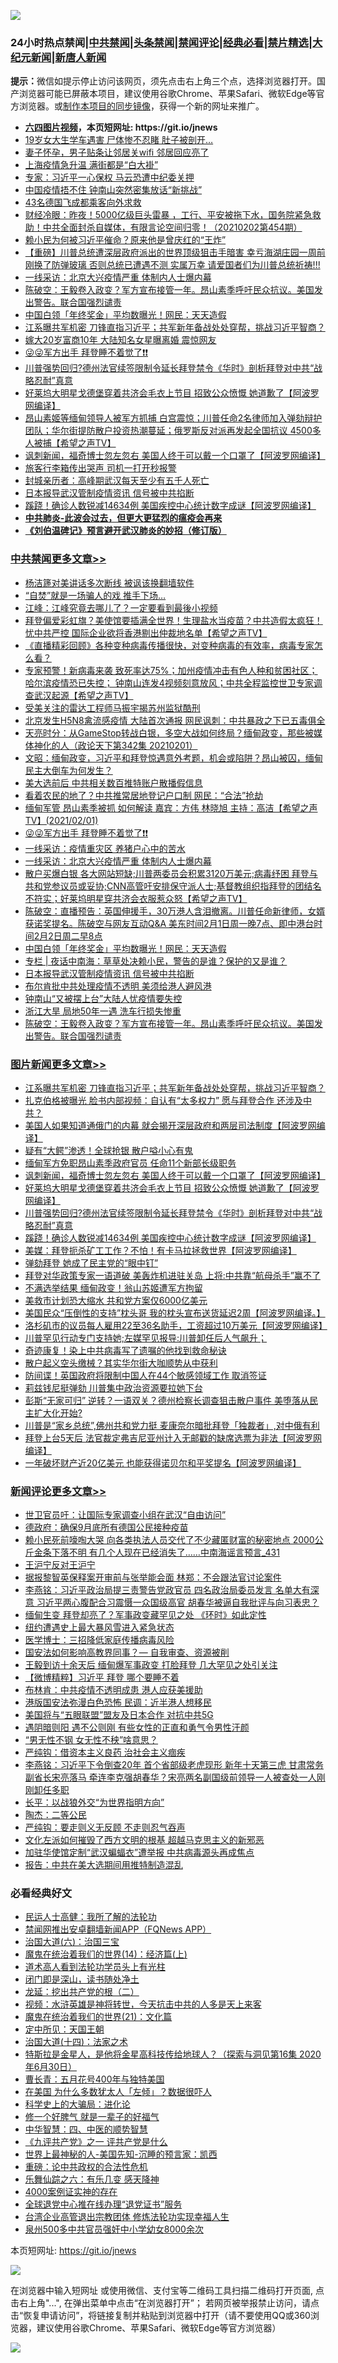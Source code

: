 ![](https://raw.githubusercontent.com/fqnews/bnews/master/64photo/fqnews-qr.jpg)

<div id="tt">
<h3>24小时热点禁闻|<a href="#%E4%B8%AD%E5%85%B1%E7%A6%81%E9%97%BB%E6%9B%B4%E5%A4%9A%E6%96%87%E7%AB%A0">中共禁闻</a>|<a href="#%E5%9B%BE%E7%89%87%E6%96%B0%E9%97%BB%E6%9B%B4%E5%A4%9A%E6%96%87%E7%AB%A0">头条禁闻</a>|<a href="#%E6%96%B0%E9%97%BB%E8%AF%84%E8%AE%BA%E6%9B%B4%E5%A4%9A%E6%96%87%E7%AB%A0">禁闻评论|<a href="#%E5%BF%85%E7%9C%8B%E7%BB%8F%E5%85%B8%E5%A5%BD%E6%96%87">经典必看|<a href="/video.md#%E7%A6%81%E7%89%87%E7%B2%BE%E9%80%89">禁片精选</a>|<a href="https://github.com/fqnews/djy/blob/master/gb/nf1351518.md#1">大纪元新闻</a>|<a href="https://github.com/fqnews/ntdtv/blob/master/gb/prog204.md#1">新唐人新闻</a></h3>
<div><b>提示：</b>微信如提示停止访问该网页，须先点击右上角三个点，选择浏览器打开。国产浏览器可能已屏蔽本项目，建议使用谷歌Chrome、苹果Safari、微软Edge等官方浏览器。或<a href="https://github.com/fqnews/bnews/blob/master/%E5%88%B6%E4%BD%9Cgit%E7%A6%81%E9%97%BB%E9%95%9C%E5%83%8F.md">制作本项目的同步镜像</a>，获得一个新的网址来推广。</div>
<ul>
<li><b><a href="http://d1.bdrive.tk/64.mp4" target="_blank">六四图片视频</a>，本页短网址: https://git.io/jnews</b></li>
<li><a href="/cnnews/20210201/1479279.md">19岁女大生学车遇害 尸体惨不忍睹 肚子被剖开…</a></li>
<li><a href="/cbnews/20210201/1479134.md">妻子怀孕，男子贴条让邻居关wifi 邻居回应亮了</a></li>
<li><a href="/cbnews/20210201/1479139.md">上海疫情急升温 满街都是“白大褂”</a></li>
<li><a href="/cbnews/20210201/1479218.md">专家：习近平一心保权 马云恐遭中纪委关押</a></li>
<li><a href="/cbnews/20210201/1479185.md">中国疫情捂不住 钟南山突然密集放话“新挑战”</a></li>
<li><a href="/cbnews/20210201/1479130.md">43名德国飞成都乘客向外求救</a></li>
<li><a href="/bannedvideo/20210202/1479594.md">财经冷眼：昨夜！5000亿级巨头雷暴 ，工行、平安被拖下水，国务院紧急救助！中共全面封杀自媒体，有限言论空间归零！（20210202第454期）</a></li>
<li><a href="/headline/20210202/1479435.md">赖小民为何被习近平催命？原来他是曾庆红的“王炸”</a></li>
<li><a href="/bannedvideo/20210202/1479481.md">【重磅】川普总统遭深层政府派出的世界顶级狙击手暗害 幸亏海湖庄园一周前刚换了防弹玻璃 否则总统已遭遇不测  实属万幸  请爱国者们为川普总统祈祷!!!</a></li>
<li><a href="/cbnews/20210202/1479585.md">一线采访：北京大兴疫情严重 体制内人士爆内幕</a></li>
<li><a href="/cbnews/20210202/1479501.md">陈破空：王毅卷入政变？军方宣布接管一年。昂山素季呼吁民众抗议。美国发出警告。联合国强烈谴责</a></li>
<li><a href="/cbnews/20210202/1479545.md">中国白领「年终奖金」平均数曝光！网民：天天造假</a></li>
<li><a href="/topimagenews/20210202/1479708.md">江系曝共军机密 刀锋直指习近平；共军新年备战处处穿帮，挑战习近平智商？</a></li>
<li><a href="/yule/20210202/1479589.md">嫁大20岁富商10年 大陆知名女星曝离婚 震惊网友</a></li>
<li><a href="/cbnews/20210202/1479619.md">😜😜军方出手 拜登睡不着觉了❗❗</a></li>
<li><a href="/topimagenews/20210201/1479236.md">川普强势回归?德州法官续签限制令延长拜登禁令《华时》剖析拜登对中共“战略忍耐”真意</a></li>
<li><a href="/topimagenews/20210201/1479250.md">好莱坞大明星戈德堡穿着共济会毛衣上节目 招致公众愤慨 她道歉了【阿波罗网编译】</a></li>
<li><a href="/cbnews/20210201/1479356.md">昂山素姬等缅甸领导人被军方抓捕 白宫震惊；川普任命2名律师加入弹劾辩护团队；华尔街提防散户投资热潮蔓延；俄罗斯反对派再发起全国抗议 4500多人被捕【希望之声TV】</a></li>
<li><a href="/topimagenews/20210201/1479276.md">讽刺新闻，福奇博士忽左忽右 美国人终于可以戴一个口罩了【阿波罗网编译】</a></li>
<li><a href="/cbnews/20210201/1479136.md">旅客行李箱传出哭声 司机一打开秒报警</a></li>
<li><a href="/cbnews/20210201/1479129.md">封城亲历者：高峰期武汉每天至少有五千人死亡</a></li>
<li><a href="/cbnews/20210202/1479533.md">日本报导武汉管制疫情资讯 信号被中共掐断</a></li>
<li><a href="/topimagenews/20210201/1479128.md">蹊跷！确诊人数锐减14634例 美国疾控中心统计数字成谜【阿波罗网编译】</a></li>
<li><b><a href="/comments/20200211/1275071.md" target="_blank">中共肺炎-此波会过去，但更大更猛烈的瘟疫会再来</a></b></li>
<li><b><a href="/comments/20200207/1272816.md" target="_blank">《刘伯温碑记》预言避开武汉肺炎的妙招（修订版）</a></b></li>
</ul>
</div>

<div class="catlist">
<h3><a href="/cbnews/" target="_blank">中共禁闻</a><span><a href="/cbnews/" target="_blank" rel="nofollow">更多文章>></a></span></h3>
<ul>
<li><a href="/cbnews/20210202/1479838.md" target="_blank">杨洁篪对美讲话多次断线 被讽该换翻墙软件</a></li>
<li><a href="/cbnews/20210202/1479827.md" target="_blank">“自焚”就是一场骗人的戏 推手下场…</a></li>
<li><a href="/cbnews/20210202/1479825.md" target="_blank">江峰：江峰究竟去哪儿了？一定要看到最後小视频</a></li>
<li><a href="/cbnews/20210202/1479818.md" target="_blank">拜登偏爱彩虹旗？美使馆要插满全世界！生理盐水当疫苗？中共造假太疯狂！忧中共严控 国际企业欲将香港剔出仲裁地名单【希望之声TV】</a></li>
<li><a href="/cbnews/20210202/1479799.md" target="_blank">《直播精彩回顾》各种变种病毒传播很快，对变种病毒的有效率，病毒专家怎么看？</a></li>
<li><a href="/cbnews/20210202/1479779.md" target="_blank">专家预警！新病毒来袭 致死率达75%；加州疫情冲击有色人种和贫困社区；哈尔滨疫情恐已失控；  钟南山连发4视频刻意放风；中共全程监控世卫专家调查武汉起源【希望之声TV】</a></li>
<li><a href="/cbnews/20210202/1479736.md" target="_blank">受美关注的雷达工程师马振宇揭苏州监狱酷刑</a></li>
<li><a href="/cbnews/20210202/1479709.md" target="_blank">北京发生H5N8禽流感疫情 大陆首次通报 网民讽刺：中共暴政之下已五毒俱全</a></li>
<li><a href="/cbnews/20210202/1479703.md" target="_blank">天亮时分：从GameStop转战白银，多空大战如何终局？缅甸政变，那些被媒体神化的人（政论天下第342集 20210201）</a></li>
<li><a href="/cbnews/20210202/1479666.md" target="_blank">文昭：缅甸政变，习近平和拜登惊遇意外考题，机会或陷阱？昂山被囚，缅甸民主大倒车为何发生？</a></li>
<li><a href="/cbnews/20210202/1479658.md" target="_blank">美大选前后 中共相关数百推特账户散播假信息</a></li>
<li><a href="/cbnews/20210202/1479648.md" target="_blank">看着农民的地了？中共推常居地登记户口制 网民：“合法”抢劫</a></li>
<li><a href="/cbnews/20210202/1479630.md" target="_blank">缅甸军管  昂山素季被抓  如何解读   嘉宾：方伟 林晓旭    主持：高洁【希望之声TV】(2021/02/01)</a></li>
<li><a href="/cbnews/20210202/1479619.md" target="_blank">😜😜军方出手 拜登睡不着觉了❗❗</a></li>
<li><a href="/cbnews/20210202/1479586.md" target="_blank">一线采访：疫情重灾区 养猪户心中的苦水</a></li>
<li><a href="/cbnews/20210202/1479585.md" target="_blank">一线采访：北京大兴疫情严重 体制内人士爆内幕</a></li>
<li><a href="/cbnews/20210202/1479577.md" target="_blank">散户买爆白银 各大网站短缺;川普两委员会积累3120万美元;病毒纾困 拜登与共和党参议员或妥协;CNN高管吁安排保守派人士;基督教组织指拜登的团结名不符实；好莱坞明星穿共济会衣服惹众怒【希望之声TV】</a></li>
<li><a href="/cbnews/20210202/1479552.md" target="_blank">陈破空：直播预告：英国伸援手，30万港人含泪撤离。川普任命新律师，女婿获诺奖提名。陈破空与网友互动Q&amp;A 美东时间2月1日周一晚7点、即中港台时间2月2日周二早8点</a></li>
<li><a href="/cbnews/20210202/1479545.md" target="_blank">中国白领「年终奖金」平均数曝光！网民：天天造假</a></li>
<li><a href="/cbnews/20210202/1479538.md" target="_blank">专栏 | 夜话中南海：草草处决赖小民，警告的是谁？保护的又是谁？</a></li>
<li><a href="/cbnews/20210202/1479533.md" target="_blank">日本报导武汉管制疫情资讯 信号被中共掐断</a></li>
<li><a href="/cbnews/20210202/1479532.md" target="_blank">布尔肯批中共处理疫情不透明 美须给港人避风港</a></li>
<li><a href="/cbnews/20210202/1479531.md" target="_blank">钟南山“又被摆上台”大陆人忧疫情要失控</a></li>
<li><a href="/cbnews/20210202/1479518.md" target="_blank">浙江大旱 局地50年一遇 洗车行损失惨重</a></li>
<li><a href="/cbnews/20210202/1479501.md" target="_blank">陈破空：王毅卷入政变？军方宣布接管一年。昂山素季呼吁民众抗议。美国发出警告。联合国强烈谴责</a></li>

</ul>
</div>
<div class="catlist">
<h3><a href="/topimagenews/" target="_blank">图片新闻</a><span><a href="/topimagenews/" target="_blank" rel="nofollow">更多文章>></a></span></h3>
<ul>
<li><a href="/topimagenews/20210202/1479708.md" target="_blank">江系曝共军机密 刀锋直指习近平；共军新年备战处处穿帮，挑战习近平智商？</a></li>
<li><a href="/topimagenews/20210202/1479667.md" target="_blank">扎克伯格被曝光 脸书内部视频：自认有“太多权力” 愿与拜登合作 还涉及中共？</a></li>
<li><a href="/topimagenews/20210202/1479544.md" target="_blank">美国人如果知道通俄门的内幕 就会揭开深层政府和两层司法制度【阿波罗网编译】</a></li>
<li><a href="/topimagenews/20210202/1479491.md" target="_blank">疑有“大鳄”渗透！全球抢银 散户嗌小心有鬼</a></li>
<li><a href="/topimagenews/20210202/1479451.md" target="_blank">缅甸军方免职昂山素季政府官员 任命11个新部长级职务</a></li>
<li><a href="/topimagenews/20210201/1479276.md" target="_blank">讽刺新闻，福奇博士忽左忽右 美国人终于可以戴一个口罩了【阿波罗网编译】</a></li>
<li><a href="/topimagenews/20210201/1479250.md" target="_blank">好莱坞大明星戈德堡穿着共济会毛衣上节目 招致公众愤慨 她道歉了【阿波罗网编译】</a></li>
<li><a href="/topimagenews/20210201/1479236.md" target="_blank">川普强势回归?德州法官续签限制令延长拜登禁令《华时》剖析拜登对中共“战略忍耐”真意</a></li>
<li><a href="/topimagenews/20210201/1479128.md" target="_blank">蹊跷！确诊人数锐减14634例 美国疾控中心统计数字成谜【阿波罗网编译】</a></li>
<li><a href="/topimagenews/20210201/1479046.md" target="_blank">美媒：拜登扼杀矿工工作？不怕！有卡马拉拯救世界【阿波罗网编译】</a></li>
<li><a href="/topimagenews/20210201/1478907.md" target="_blank">弹劾拜登 她成了民主党的“眼中钉”</a></li>
<li><a href="/topimagenews/20210201/1478874.md" target="_blank">拜登对华政策专家一语道破 美轰炸机进驻关岛 上将:中共靠“航母杀手”赢不了</a></li>
<li><a href="/topimagenews/20210201/1478873.md" target="_blank">不满选举结果 缅甸政变！翁山苏姬遭军方拘留</a></li>
<li><a href="/topimagenews/20210201/1478808.md" target="_blank">美救市计划恐大缩水 共和党方案仅6000亿美元</a></li>
<li><a href="/topimagenews/20210131/1478653.md" target="_blank">美国民众“压倒性的支持”枕头哥 我的枕头宣布送货延迟2周【阿波罗网编译。】</a></li>
<li><a href="/topimagenews/20210131/1478621.md" target="_blank">洛杉矶市的议员每人雇用22至36名助手，工资超过10万美元【阿波罗网编译】</a></li>
<li><a href="/topimagenews/20210131/1478591.md" target="_blank">川普罕见行动专门支持她;左媒罕见报导:川普卸任后人气飙升；</a></li>
<li><a href="/topimagenews/20210131/1478453.md" target="_blank">奇迹康复！染上中共病毒写了遗嘱的他找到救命秘诀</a></li>
<li><a href="/topimagenews/20210131/1478268.md" target="_blank">散户起义空头缴械？其实华尔街大咖顺势从中获利</a></li>
<li><a href="/topimagenews/20210131/1478244.md" target="_blank">防间谍！英国政府将限制中国人在44个敏感领域工作 取消签证</a></li>
<li><a href="/topimagenews/20210131/1478243.md" target="_blank">莉兹钱尼挺弹劾 川普集中政治资源要拉她下台</a></li>
<li><a href="/topimagenews/20210131/1478212.md" target="_blank">彭斯“无家可归” 逆转？一语双关？德州检察长调查狙击散户事件 美堕落从民主扩大化开始?</a></li>
<li><a href="/topimagenews/20210130/1478050.md" target="_blank">川普是“家乡总统”,佛州共和党力挺 麦康奈尔暗批拜登「独裁者」,对中俄有利</a></li>
<li><a href="/topimagenews/20210130/1478049.md" target="_blank">拜登上台5天后 法官裁定弗吉尼亚州计入无邮戳的缺席选票为非法【阿波罗网编译】</a></li>
<li><a href="/topimagenews/20210130/1478012.md" target="_blank">一年破坏财产近20亿美元 也能获得诺贝尔和平奖提名【阿波罗网编译】</a></li>

</ul>
</div>
<div class="catlist">
<h3><a href="/comments/" target="_blank">新闻评论</a><span><a href="/comments/" target="_blank" rel="nofollow">更多文章>></a></span></h3>
<ul>
<li><a href="/comments/20210202/1479845.md" target="_blank">世卫官员吁：让国际专家调查小组在武汉“自由访问”</a></li>
<li><a href="/comments/20210202/1479844.md" target="_blank">德政府：确保9月底所有德国公民接种疫苗</a></li>
<li><a href="/comments/20210202/1479835.md" target="_blank">赖小民死前嚎啕大哭 向各类执法人员交代了不少藏匿财富的秘密地点 2000公斤金条下落不明 有几个人现在已经消失了……中南海谣言预言_431</a></li>
<li><a href="/comments/20210202/1479829.md" target="_blank">王沪宁反对王沪宁</a></li>
<li><a href="/comments/20210202/1479830.md" target="_blank">据报黎智英保释案开审前与张举能会面 林郑：不会跟法官讨论案件</a></li>
<li><a href="/comments/20210202/1479810.md" target="_blank">李燕铭：习近平政治局提三责警告党政官员 四名政治局委员发言 名单大有深意 习近平两心腹配合习震慑一众国级高官 胡春华被逼自我批评与向习表忠？</a></li>
<li><a href="/comments/20210202/1479808.md" target="_blank">缅甸生变 拜登却亮了？军事政变藏罕见之处 《环时》如此定性</a></li>
<li><a href="/comments/20210202/1479798.md" target="_blank">纽约遭遇史上最大暴风雪进入紧急状态</a></li>
<li><a href="/comments/20210202/1479794.md" target="_blank">医学博士：三招降低家庭传播病毒风险</a></li>
<li><a href="/comments/20210202/1479792.md" target="_blank">国安法如何影响高教界同事？— 自我审查、资源被削</a></li>
<li><a href="/comments/20210202/1479791.md" target="_blank">王毅到访十余天后 缅甸爆军事政变 打脸拜登 几大罕见之处引关注</a></li>
<li><a href="/comments/20210202/1479790.md" target="_blank">【微博精粹】习近平 拜登 哪个要睡不着</a></li>
<li><a href="/comments/20210202/1479783.md" target="_blank">布林肯：中共疫情不透明成患 港人应获美援助</a></li>
<li><a href="/comments/20210202/1479782.md" target="_blank">港版国安法弥漫白色恐怖 民调：近半港人想移民</a></li>
<li><a href="/comments/20210202/1479755.md" target="_blank">美国将与“五眼联盟”盟友及日本合作 对抗中共5G</a></li>
<li><a href="/comments/20210202/1479749.md" target="_blank">遇阴暗则阳 遇不公则刚 有些女性的正直和勇气令男性汗颜</a></li>
<li><a href="/comments/20210202/1479748.md" target="_blank">“男无性不钢 女无性不秧”啥意思？</a></li>
<li><a href="/comments/20210202/1479747.md" target="_blank">严纯钩：借资本主义良药 治社会主义痼疾</a></li>
<li><a href="/comments/20210202/1479735.md" target="_blank">李燕铭：习近平下令倒查20年 首个省部级老虎现形 新年十天第三虎 甘肃常务副省长宋亮落马 牵连李克强胡春华？宋亮两名副国级前领导一人被查处一人刚刚卸任多职</a></li>
<li><a href="/comments/20210202/1479722.md" target="_blank">长平：以战狼外交“为世界指明方向”</a></li>
<li><a href="/comments/20210202/1479721.md" target="_blank">陶杰：二等公民</a></li>
<li><a href="/comments/20210202/1479720.md" target="_blank">严纯钩：要走则义无反顾 不走则忍气吞声</a></li>
<li><a href="/comments/20210202/1479719.md" target="_blank">文化左派如何摧毁了西方文明的根基 超越马克思主义的新邪恶</a></li>
<li><a href="/comments/20210202/1479702.md" target="_blank">加驻华使馆定制“武汉蝙蝠衣”遭举报 中共病毒源头再成焦点</a></li>
<li><a href="/comments/20210202/1479689.md" target="_blank">报告：中共在美大选期间用推特制造混乱</a></li>

</ul>
</div>

<div class="catlist">
<h3>必看经典好文</h3>
<ul>
<li><a href="/ccpdope/20200729/1369047.md" target="_blank">民运人士高健：我所了解的法轮功</a></li>
<li><a href="/comments/20200503/1322531.md" target="_blank">禁闻网推出安卓翻墙新闻APP（FQNews APP）</a></li>
<li><a href="/cbnews/20180312/913459.md" target="_blank">治国大道(六)：治国三宝</a></li>
<li><a href="/topimagenews/20180605/953415.md" target="_blank">魔鬼在统治着我们的世界(14)：经济篇(上)</a></li>
<li><a href="/comments/20200227/1284657.md" target="_blank">道术高人看到法轮功学员头上有光柱</a></li>
<li><a href="/tculture/20200803/1373949.md" target="_blank">闭门即是深山，读书随处净土</a></li>
<li><a href="/comments/20200928/1404653.md" target="_blank">龙延：挖出共产党的根（二）</a></li>
<li><a href="/comments/20200623/1273653.md" target="_blank">视频：水浒英雄是神将转世，今天抗击中共的人多是天上来客</a></li>
<li><a href="/comments/20180802/980476.md" target="_blank">魔鬼在统治着我们的世界(21)：文化篇</a></li>
<li><a href="/tculture/xiulian/20151111/470021.md" target="_blank">定中所见：天国王朝</a></li>
<li><a href="/cbnews/20180320/916962.md" target="_blank">治国大道(十四)：法家之术</a></li>
<li><a href="/comments/20200712/1359460.md" target="_blank">特斯拉是金星人，是他将金星高科技传给地球人？（探索与洞见第16集 2020年6月30日）</a></li>
<li><a href="/comments/20200713/1359796.md" target="_blank">曹长青：五月花号400年与独特美国</a></li>
<li><a href="/comments/20200427/1319933.md" target="_blank">在美国 为什么多数犹太人「左倾」？数据很吓人</a></li>
<li><a href="/comments/20200605/783246.md" target="_blank">科学史上的大骗局：进化论</a></li>
<li><a href="/funmedia/20200713/1359909.md" target="_blank">修一个好脾气 就是一辈子的好福气</a></li>
<li><a href="/comments/20200605/783247.md" target="_blank">中华智慧：四、中医的顺势智慧</a></li>
<li><a href="/bookonline/20131116/201056.md" target="_blank">《九评共产党》之一 评共产党是什么</a></li>
<li><a href="/comments/20200605/783244.md" target="_blank">世界上最神秘的人-美国先知-沉睡的预言家：凯西</a></li>
<li><a href="/comments/20200705/783271.md" target="_blank">重磅：论中共政权的合法性危机</a></li>
<li><a href="/tculture/20190101/792146.md" target="_blank">乐舞仙踪之六：有乐几变 感天降神</a></li>
<li><a href="/lifebaike/20201113/1430218.md" target="_blank">4000案例证实神的存在</a></li>
<li><a href="/cbnews/20200819/1382346.md" target="_blank">全球退党中心推在线办理“退党证书”服务</a></li>
<li><a href="/comments/20200528/1335859.md" target="_blank">台湾企业高管退出宗教团体 修炼法轮功实现幸福人生</a></li>
<li><a href="/comments/20200704/783272.md" target="_blank">泉州500多中共官员强奸中小学幼女8000余次</a></li>

</ul>
</div>

本页短网址: https://git.io/jnews

![](https://raw.githubusercontent.com/fqnews/bnews/master/64photo/fqnews-qr.jpg)

在浏览器中输入短网址 或使用微信、支付宝等二维码工具扫描二维码打开页面, 点击右上角"...", 在弹出菜单中点击“在浏览器打开”； 若网页被举报禁止访问，请点击“恢复申请访问”，将链接复制并粘贴到浏览器中打开（请不要使用QQ或360浏览器，建议使用谷歌Chrome、苹果Safari、微软Edge等官方浏览器）

![](https://raw.githubusercontent.com/fqnews/bnews/master/64photo/wx.jpg)